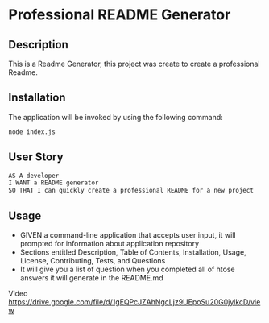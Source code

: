 # Professional README Generator

## Description

This is a Readme Generator, this project was create to create a professional Readme.

## Installation

The application will be invoked by using the following command:

```bash
node index.js
```

## User Story

```md
AS A developer
I WANT a README generator
SO THAT I can quickly create a professional README for a new project
```

## Usage

- GIVEN a command-line application that accepts user input, it will prompted for information about application repository
- Sections entitled Description, Table of Contents, Installation, Usage, License, Contributing, Tests, and Questions
- It will give you a list of question when you completed all of htose answers it will generate in the README.md

Video <https://drive.google.com/file/d/1gEQPcJZAhNgcLjz9UEpoSu20G0jylkcD/view>
